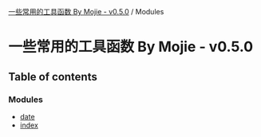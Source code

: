 [一些常用的工具函数 By Mojie - v0.5.0](README.md) / Modules

# 一些常用的工具函数 By Mojie - v0.5.0

## Table of contents

### Modules

- [date](modules/date.md)
- [index](modules/index.md)

